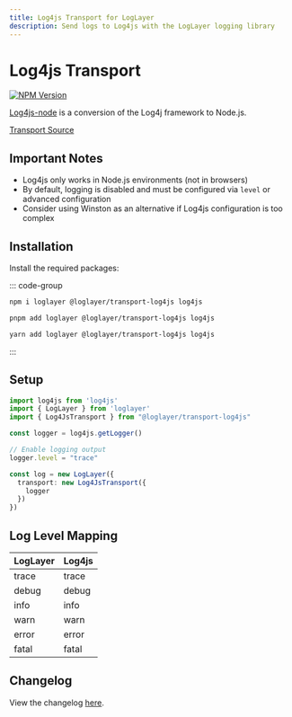 ```yaml
---
title: Log4js Transport for LogLayer
description: Send logs to Log4js with the LogLayer logging library
---
```


# Log4js Transport

[![NPM Version](https://img.shields.io/npm/v/%40loglayer%2Ftransport-log4js)](https://www.npmjs.com/package/@loglayer/transport-log4js)

[Log4js-node](https://log4js-node.github.io/log4js-node/) is a conversion of the Log4j framework to Node.js.

[Transport Source](https://github.com/loglayer/loglayer/tree/master/packages/transports/log4js-node)

## Important Notes

- Log4js only works in Node.js environments (not in browsers)
- By default, logging is disabled and must be configured via `level` or advanced configuration
- Consider using Winston as an alternative if Log4js configuration is too complex

## Installation

Install the required packages:

::: code-group

```sh [npm]
npm i loglayer @loglayer/transport-log4js log4js
```

```sh [pnpm]
pnpm add loglayer @loglayer/transport-log4js log4js
```

```sh [yarn]
yarn add loglayer @loglayer/transport-log4js log4js
```

:::

## Setup

```typescript
import log4js from 'log4js'
import { LogLayer } from 'loglayer'
import { Log4JsTransport } from "@loglayer/transport-log4js"

const logger = log4js.getLogger()

// Enable logging output
logger.level = "trace"

const log = new LogLayer({
  transport: new Log4JsTransport({
    logger
  })
})
```

## Log Level Mapping

| LogLayer | Log4js  |
|----------|---------|
| trace    | trace   |
| debug    | debug   |
| info     | info    |
| warn     | warn    |
| error    | error   |
| fatal    | fatal   |

## Changelog

View the changelog [here](./changelogs/log4js-node-changelog.md).